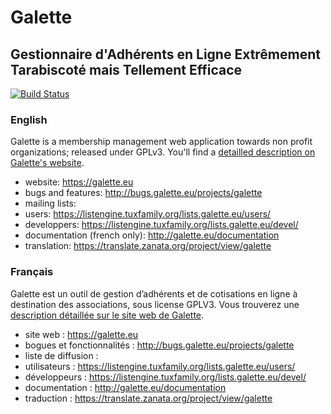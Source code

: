 # Galette
## Gestionnaire d'Adhérents en Ligne Extrêmement Tarabiscoté mais Tellement Efficace

[![Build Status](https://travis-ci.org/galette/galette.svg?branch=develop)](https://travis-ci.org/galette/galette)

### English

Galette is a membership management web application towards non profit organizations; released under GPLv3.
You'll find a [detailled description on Galette's website](http://galette.eu/dc/index.php/pages/%C3%80-propos?navlang=en).

* website: https://galette.eu
* bugs and features: http://bugs.galette.eu/projects/galette
* mailing lists:
 * users: https://listengine.tuxfamily.org/lists.galette.eu/users/
 * developpers: https://listengine.tuxfamily.org/lists.galette.eu/devel/
* documentation (french only): http://galette.eu/documentation
* translation: https://translate.zanata.org/project/view/galette

### Français

Galette est un outil de gestion d’adhérents et de cotisations en ligne à destination des associations, sous license GPLV3.
Vous trouverez une [description détaillée sur le site web de Galette](http://galette.eu/dc/index.php/pages/%C3%80-propos?navlang=fr).
* site web : https://galette.eu
* bogues et fonctionnalités : http://bugs.galette.eu/projects/galette
* liste de diffusion :
 * utilisateurs : https://listengine.tuxfamily.org/lists.galette.eu/users/
 * développeurs : https://listengine.tuxfamily.org/lists.galette.eu/devel/
* documentation : http://galette.eu/documentation
* traduction : https://translate.zanata.org/project/view/galette
